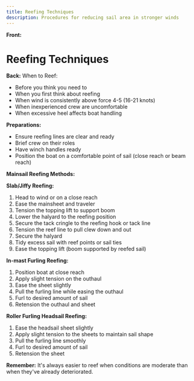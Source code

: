 ```yaml
---
title: Reefing Techniques
description: Procedures for reducing sail area in stronger winds
---
```


**Front:**
# Reefing Techniques

**Back:**
When to Reef:
- Before you think you need to
- When you first think about reefing
- When wind is consistently above force 4-5 (16-21 knots)
- When inexperienced crew are uncomfortable
- When excessive heel affects boat handling

**Preparations:**
- Ensure reefing lines are clear and ready
- Brief crew on their roles
- Have winch handles ready
- Position the boat on a comfortable point of sail (close reach or beam reach)

**Mainsail Reefing Methods:**

**Slab/Jiffy Reefing:**
1. Head to wind or on a close reach
2. Ease the mainsheet and traveler
3. Tension the topping lift to support boom
4. Lower the halyard to the reefing position
5. Secure the tack cringle to the reefing hook or tack line
6. Tension the reef line to pull clew down and out
7. Secure the halyard
8. Tidy excess sail with reef points or sail ties
9. Ease the topping lift (boom supported by reefed sail)

**In-mast Furling Reefing:**
1. Position boat at close reach 
2. Apply slight tension on the outhaul
3. Ease the sheet slightly
4. Pull the furling line while easing the outhaul
5. Furl to desired amount of sail
6. Retension the outhaul and sheet

**Roller Furling Headsail Reefing:**
1. Ease the headsail sheet slightly
2. Apply slight tension to the sheets to maintain sail shape
3. Pull the furling line smoothly
4. Furl to desired amount of sail
5. Retension the sheet

**Remember:** It's always easier to reef when conditions are moderate than when they've already deteriorated. 
